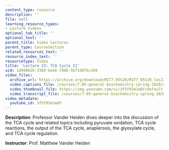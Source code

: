 ```yaml
---
content_type: resource
description: ''
file: null
learning_resource_types:
- Lecture Videos
optional_tab_title: ''
optional_text: ''
parent_title: Video Lectures
parent_type: CourseSection
related_resources_text: ''
resource_index_text: ''
resourcetype: Video
title: 'Lecture 23: TCA Cycle II'
uid: 1d940b2b-338d-bea6-fd0b-5bf1d6fbc369
video_files:
  archive_url: https://archive.org/download/MIT7.05S20/MIT7_05S20_lec23_300k.mp4
  video_captions_file: /courses/7-05-general-biochemistry-spring-2020/c1182006056758de9dca7462bd42b8c8_3fSY92mJwQY.vtt
  video_thumbnail_file: https://img.youtube.com/vi/3fSY92mJwQY/default.jpg
  video_transcript_file: /courses/7-05-general-biochemistry-spring-2020/cd03756f9711294ddd0ab26ebd19a43f_3fSY92mJwQY.pdf
video_metadata:
  youtube_id: 3fSY92mJwQY
---
```


**Description**: Professor Vander Heiden dives deeper into the discussion of the TCA cycle and related topics including pyruvate oxidation, TCA cycle reactions, the output of the TCA cycle, anaplerosis, the glyoxylate cycle, and TCA cycle regulation. 

**Instructor**: Prof. Matthew Vander Heiden